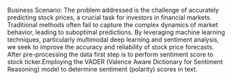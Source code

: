 Business Scenario: The problem addressed is the challenge of accurately predicting stock prices, a crucial task for investors in financial markets. Traditional methods often fail to capture the complex dynamics of market behavior, leading to suboptimal predictions. By leveraging machine learning techniques, particularly multimodal deep learning and sentiment analysis, we seek to improve the accuracy and reliability of stock price forecasts.
After pre-processing the data first step is to perform sentiment score to stock ticker.Employing the VADER (Valence Aware Dictionary for Sentiment Reasoning) model to determine sentiment (polarity) scores in text.

